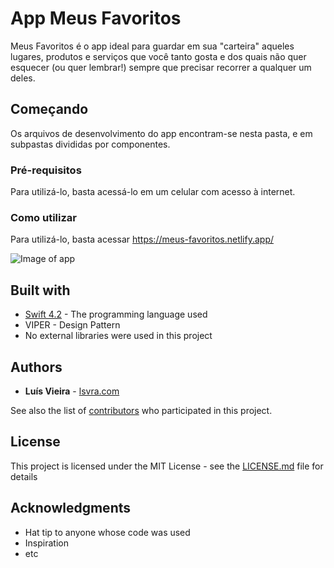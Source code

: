 # App Meus Favoritos

Meus Favoritos é o app ideal para guardar em sua "carteira" aqueles lugares, produtos e serviços que você tanto gosta e dos quais não quer esquecer (ou quer lembrar!) sempre que precisar recorrer a qualquer um deles.

## Começando

Os arquivos de desenvolvimento do app encontram-se nesta pasta, e em subpastas divididas por componentes.

### Pré-requisitos

Para utilizá-lo, basta acessá-lo em um celular com acesso à internet.

### Como utilizar

Para utilizá-lo, basta acessar https://meus-favoritos.netlify.app/

![Image of app](https://photos.google.com/album/AF1QipMm9gu9nRiRb3ns8ebPYi2s6HaWbB2DQZPGoTH6/photo/AF1QipNeL8HrZg9etXFcGNxkPpiADLzWf8gx-wkDlvdm)

## Built with

* [Swift 4.2](https://developer.apple.com/swift/) - The programming language used
* VIPER - Design Pattern
* No external libraries were used in this project

## Authors

* **Luís Vieira** - [lsvra.com](https://lsvra.com)

See also the list of [contributors](https://github.com/your/project/contributors) who participated in this project.

## License

This project is licensed under the MIT License - see the [LICENSE.md](LICENSE.md) file for details

## Acknowledgments

* Hat tip to anyone whose code was used
* Inspiration
* etc
